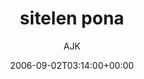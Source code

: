 ---
title: 'sitelen pona'
posts: 5
hash: 't535'
author: 'AJK'
date: 2006-09-02T03:14:00+00:00
sources:
  - http://forums.tokipona.org/viewtopic.php%3Ft=535.html
---